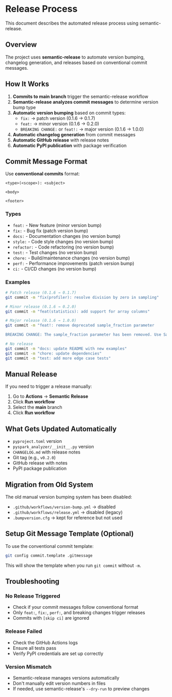# Release Process

This document describes the automated release process using semantic-release.

## Overview

The project uses **semantic-release** to automate version bumping, changelog generation, and releases based on conventional commit messages.

## How It Works

1. **Commits to main branch** trigger the semantic-release workflow
2. **Semantic-release analyzes commit messages** to determine version bump type
3. **Automatic version bumping** based on commit types:
   - `fix:` → patch version (0.1.6 → 0.1.7)
   - `feat:` → minor version (0.1.6 → 0.2.0)
   - `BREAKING CHANGE:` or `feat!:` → major version (0.1.6 → 1.0.0)
4. **Automatic changelog generation** from commit messages
5. **Automatic GitHub release** with release notes
6. **Automatic PyPI publication** with package verification

## Commit Message Format

Use **conventional commits** format:

```
<type>(<scope>): <subject>

<body>

<footer>
```

### Types
- `feat:` - New feature (minor version bump)
- `fix:` - Bug fix (patch version bump)
- `docs:` - Documentation changes (no version bump)
- `style:` - Code style changes (no version bump)
- `refactor:` - Code refactoring (no version bump)
- `test:` - Test changes (no version bump)
- `chore:` - Build/maintenance changes (no version bump)
- `perf:` - Performance improvements (patch version bump)
- `ci:` - CI/CD changes (no version bump)

### Examples

```bash
# Patch release (0.1.6 → 0.1.7)
git commit -m "fix(profiler): resolve division by zero in sampling"

# Minor release (0.1.6 → 0.2.0)
git commit -m "feat(statistics): add support for array columns"

# Major release (0.1.6 → 1.0.0)
git commit -m "feat!: remove deprecated sample_fraction parameter

BREAKING CHANGE: The sample_fraction parameter has been removed. Use SamplingConfig instead."

# No release
git commit -m "docs: update README with new examples"
git commit -m "chore: update dependencies"
git commit -m "test: add more edge case tests"
```

## Manual Release

If you need to trigger a release manually:

1. Go to **Actions** → **Semantic Release**
2. Click **Run workflow**
3. Select the **main** branch
4. Click **Run workflow**

## What Gets Updated Automatically

- `pyproject.toml` version
- `pyspark_analyzer/__init__.py` version
- `CHANGELOG.md` with release notes
- Git tag (e.g., `v0.2.0`)
- GitHub release with notes
- PyPI package publication

## Migration from Old System

The old manual version bumping system has been disabled:
- `.github/workflows/version-bump.yml` → disabled
- `.github/workflows/release.yml` → disabled (legacy)
- `.bumpversion.cfg` → kept for reference but not used

## Setup Git Message Template (Optional)

To use the conventional commit template:

```bash
git config commit.template .gitmessage
```

This will show the template when you run `git commit` without `-m`.

## Troubleshooting

### No Release Triggered
- Check if your commit messages follow conventional format
- Only `feat:`, `fix:`, `perf:`, and breaking changes trigger releases
- Commits with `[skip ci]` are ignored

### Release Failed
- Check the GitHub Actions logs
- Ensure all tests pass
- Verify PyPI credentials are set up correctly

### Version Mismatch
- Semantic-release manages versions automatically
- Don't manually edit version numbers in files
- If needed, use semantic-release's `--dry-run` to preview changes
